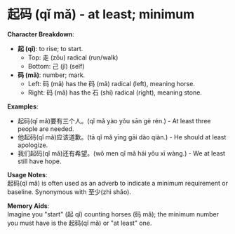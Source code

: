 # **起码 (qǐ mǎ) - at least; minimum**

**Character Breakdown**:  
- **起 (qǐ)**: to rise; to start.
  - Top: 走 (zǒu) radical (run/walk)
  - Bottom: 己 (jǐ) (self)  
- **码 (mǎ)**: number; mark.
  - Left: 码 (mǎ) has the 码 (mǎ) radical (left), meaning horse.
  - Right: 码 (mǎ) has the 石 (shí) radical (right), meaning stone.

**Examples**:  
- 起码(qǐ mǎ)要有三个人。(qǐ mǎ yào yǒu sān gè rén.) - At least three people are needed.  
- 他起码(qǐ mǎ)应该道歉。(tā qǐ mǎ yīng gāi dào qiàn.) - He should at least apologize.  
- 我们起码(qǐ mǎ)还有希望。(wǒ men qǐ mǎ hái yǒu xī wàng.) - We at least still have hope.

**Usage Notes**:  
起码(qǐ mǎ) is often used as an adverb to indicate a minimum requirement or baseline. Synonymous with 至少(zhì shǎo).

**Memory Aids**:  
Imagine you "start" (起 qǐ) counting horses (码 mǎ); the minimum number you must have is the 起码(qǐ mǎ) or "at least" one.